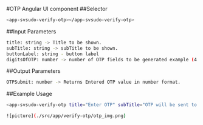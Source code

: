 #OTP Angular UI component
##Selector

```bash
<app-svsudo-verify-otp></app-svsudo-verify-otp>
```

##Input Parameters
```bash
title: string -> Title to be shown.
subTitle: string -> subTitle to be shown.
buttonLabel: string - button label
digitsOfOTP: number -> number of OTP fields to be generated example (4 pin or 8 pin).
```

##Output Parameters
```bash
OTPSubmit: number -> Returns Entered OTP value in number format.
```

##Example Usage 
```bash
<app-svsudo-verify-otp title="Enter OTP" subTitle="OTP will be sent to your mobile number. Please verify." buttonLabel="VERIFY OTP" digitsOfOTP="6" (OTPSubmit)="OTPSubmit($event)"></app-svsudo-verify-otp>
```

```bash
![picture](./src/app/verify-otp/otp_img.png)
```
